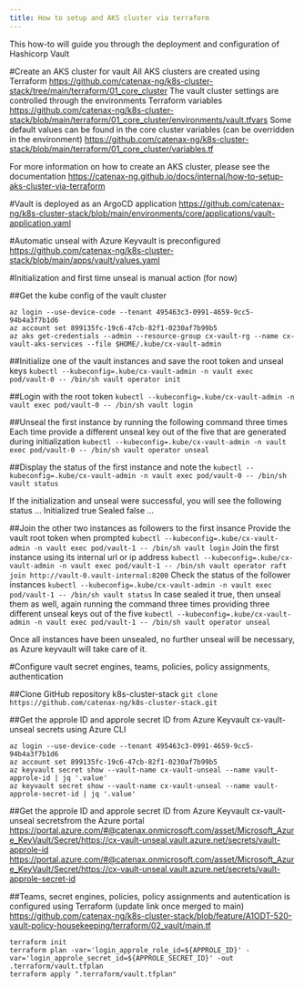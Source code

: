 ```yaml
---
title: How to setup and AKS cluster via terraform
---
```


This how-to will guide you through the deployment and configuration of Hashicorp Vault

#Create an AKS cluster for vault
All AKS clusters are created using Terraform
https://github.com/catenax-ng/k8s-cluster-stack/tree/main/terraform/01_core_cluster
The vault cluster settings are controlled through the environments Terraform variables
https://github.com/catenax-ng/k8s-cluster-stack/blob/main/terraform/01_core_cluster/environments/vault.tfvars
Some default values can be found in the core cluster variables (can be overridden in the environment)
https://github.com/catenax-ng/k8s-cluster-stack/blob/main/terraform/01_core_cluster/variables.tf

For more information on how to create an AKS cluster, please see the documentation
https://catenax-ng.github.io/docs/internal/how-to-setup-aks-cluster-via-terraform

#Vault is deployed as an ArgoCD application
https://github.com/catenax-ng/k8s-cluster-stack/blob/main/environments/core/applications/vault-application.yaml

#Automatic unseal with Azure Keyvault is preconfigured
https://github.com/catenax-ng/k8s-cluster-stack/blob/main/apps/vault/values.yaml

#Initialization and first time unseal is manual action (for now)

##Get the kube config of the vault cluster
```
az login --use-device-code --tenant 495463c3-0991-4659-9cc5-94b4a3f7b1d6
az account set 899135fc-19c6-47cb-82f1-0230af7b99b5
az aks get-credentials --admin --resource-group cx-vault-rg --name cx-vault-aks-services --file $HOME/.kube/cx-vault-admin
```
##Initialize one of the vault instances and save the root token and unseal keys
`kubectl --kubeconfig=.kube/cx-vault-admin -n vault exec pod/vault-0 -- /bin/sh vault operator init`

##Login with the root token
`kubectl --kubeconfig=.kube/cx-vault-admin -n vault exec pod/vault-0 -- /bin/sh vault login`

##Unseal the first instance by running the following command three times
Each time provide a different unseal key out of the five that are generated during initialization
`kubectl --kubeconfig=.kube/cx-vault-admin -n vault exec pod/vault-0 -- /bin/sh vault operator unseal`

##Display the status of the first instance and note the 
`kubectl --kubeconfig=.kube/cx-vault-admin -n vault exec pod/vault-0 -- /bin/sh vault status`

If the initialization and unseal were successful, you will see the following status
...
Initialized              true
Sealed                   false
...

##Join the other two instances as followers to the first insance
Provide the vault root token when prompted
`kubectl --kubeconfig=.kube/cx-vault-admin -n vault exec pod/vault-1 -- /bin/sh vault login`
Join the first instance using its internal url or ip address
`kubectl --kubeconfig=.kube/cx-vault-admin -n vault exec pod/vault-1 -- /bin/sh vault operator raft join http://vault-0.vault-internal:8200`
Check the status of the follower instances
`kubectl --kubeconfig=.kube/cx-vault-admin -n vault exec pod/vault-1 -- /bin/sh vault status`
In case sealed it true, then unseal them as well, again running the command three times providing three different unseal keys out of the five
`kubectl --kubeconfig=.kube/cx-vault-admin -n vault exec pod/vault-1 -- /bin/sh vault operator unseal`

Once all instances have been unsealed, no further unseal will be necessary, as Azure keyvault will take care of it.

#Configure vault secret engines, teams, policies, policy assignments, authentication

##Clone GitHub repository k8s-cluster-stack
`git clone https://github.com/catenax-ng/k8s-cluster-stack.git`

##Get the approle ID and approle secret ID from Azure Keyvault cx-vault-unseal secrets using Azure CLI
```
az login --use-device-code --tenant 495463c3-0991-4659-9cc5-94b4a3f7b1d6
az account set 899135fc-19c6-47cb-82f1-0230af7b99b5
az keyvault secret show --vault-name cx-vault-unseal --name vault-approle-id | jq '.value'
az keyvault secret show --vault-name cx-vault-unseal --name vault-approle-secret-id | jq '.value'
```
##Get the approle ID and approle secret ID from Azure Keyvault cx-vault-unseal secretsfrom the Azure portal
https://portal.azure.com/#@catenax.onmicrosoft.com/asset/Microsoft_Azure_KeyVault/Secret/https://cx-vault-unseal.vault.azure.net/secrets/vault-approle-id
https://portal.azure.com/#@catenax.onmicrosoft.com/asset/Microsoft_Azure_KeyVault/Secret/https://cx-vault-unseal.vault.azure.net/secrets/vault-approle-secret-id

##Teams, secret engines, policies, policy assignments and autentication is configured using Terraform
(update link once merged to main)
https://github.com/catenax-ng/k8s-cluster-stack/blob/feature/A1ODT-520-vault-policy-housekeeping/terraform/02_vault/main.tf
```
terraform init
terraform plan -var='login_approle_role_id=${APPROLE_ID}' -var='login_approle_secret_id=${APPROLE_SECRET_ID}' -out .terraform/vault.tfplan
terraform apply ".terraform/vault.tfplan"
```

